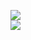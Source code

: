 [![](https://img.shields.io/badge/Made%20With-Github%20Spray-lightgrey.svg?style=for-the-badge&logo=github)](https://github.com/Annihil/github-spray#6134)  
[![](https://i.imgur.com/2DrTn0Z.gif)](https://github.com/Annihil/github-spray)